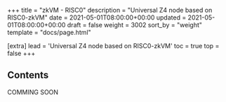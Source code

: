 +++
title = "zkVM - RISC0"
description = "Universal Z4 node based on RISC0-zkVM"
date = 2021-05-01T08:00:00+00:00
updated = 2021-05-01T08:00:00+00:00
draft = false
weight = 3002
sort_by = "weight"
template = "docs/page.html"

[extra]
lead = 'Universal Z4 node based on RISC0-zkVM'
toc = true
top = false
+++

## Contents
COMMING SOON
